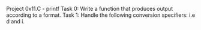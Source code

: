 Project 0x11.C - printf
Task 0: Write a function that produces output according to a format.
Task 1: Handle the following conversion specifiers: i.e d and i.
